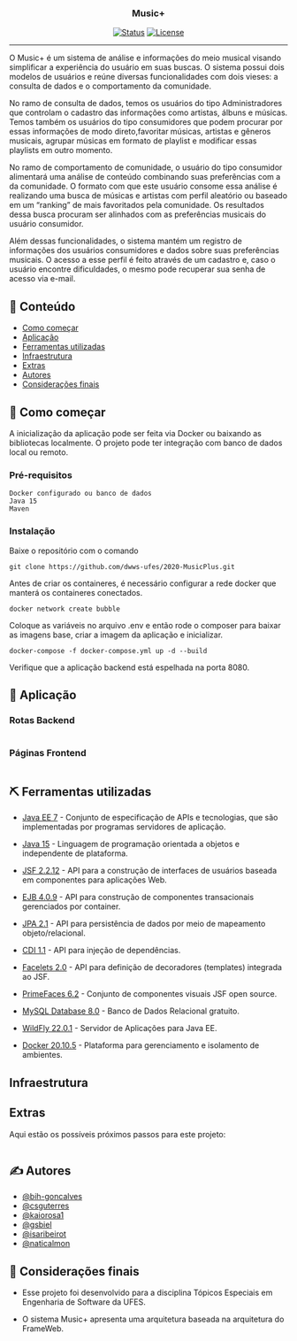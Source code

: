 <h3 align="center">Music+</h3>

<div align="center">

[![Status](https://img.shields.io/badge/status-active-success.svg)]()
[![License](https://img.shields.io/badge/license-MIT-blue.svg)](/LICENSE)

</div>

---
O Music+ é um sistema de análise e informações do meio musical visando simplificar a experiência do usuário em suas buscas. O sistema possui dois modelos de usuários e reúne diversas funcionalidades com dois vieses: a consulta de dados e o comportamento da comunidade.

No ramo de consulta de dados, temos os usuários do tipo Administradores que controlam o cadastro das informações como artistas, álbuns e músicas. Temos também os usuários do tipo consumidores que podem procurar por essas informações de modo direto,favoritar músicas, artistas e gêneros musicais, agrupar músicas em formato de playlist e modificar essas playlists em outro momento.

No ramo de comportamento de comunidade, o usuário do tipo consumidor alimentará uma análise de conteúdo combinando suas preferências com a da comunidade. O formato com que este usuário consome essa análise é realizando uma busca de músicas e artistas com perfil aleatório ou baseado em um “ranking” de mais favoritados pela comunidade. Os resultados dessa busca procuram ser alinhados com as preferências musicais do usuário consumidor.

Além dessas funcionalidades, o sistema mantém um registro de informações dos usuários consumidores e dados sobre suas preferências musicais. O acesso a esse perfil é feito através de um cadastro e, caso o usuário encontre dificuldades, o mesmo pode recuperar sua senha de acesso via e-mail.

## 📝 Conteúdo

- [Como começar](#getting_started)
- [Aplicação](#application)
- [Ferramentas utilizadas](#built_using)
- [Infraestrutura](#infrastructure)
- [Extras](#extras)
- [Autores](#authors)
- [Considerações finais](#acknowledgement)

## 🏁 Como começar <a name = "getting_started"></a>

A inicialização da aplicação pode ser feita via Docker ou baixando as bibliotecas localmente.
O projeto pode ter integração com banco de dados local ou remoto.

### Pré-requisitos

```
Docker configurado ou banco de dados
Java 15
Maven
```

### Instalação

Baixe o repositório com o comando

```
git clone https://github.com/dwws-ufes/2020-MusicPlus.git
```

Antes de criar os containeres, é necessário configurar a rede docker que manterá os containeres conectados.

```
docker network create bubble
```

Coloque as variáveis no arquivo .env e então rode o composer para baixar as imagens base, criar a imagem da aplicação e inicializar.

```
docker-compose -f docker-compose.yml up -d --build
```

Verifique que a aplicação backend está espelhada na porta 8080.

## 🎈 Aplicação <a name = "application"></a>

### Rotas Backend

```

```

### Páginas Frontend

```

```

## ⛏️ Ferramentas utilizadas <a name = "built_using"></a>

- [Java EE 7](https://docs.oracle.com/javaee/7/index.html) - Conjunto de especificação de APIs e tecnologias, que são implementadas por programas servidores de aplicação.

- [Java 15](https://www.oracle.com/br/java/technologies/javase-jdk15-downloads.html) - Linguagem de programação orientada a objetos e independente de plataforma.

- [JSF 2.2.12](https://mvnrepository.com/artifact/com.sun.faces/jsf-api/2.2.12) - API para a construção de interfaces de usuários baseada em componentes para aplicações Web.

- [EJB 4.0.9](https://mvnrepository.com/artifact/org.jboss/jboss-ejb-client/4.0.9.Final) - API para construção de componentes transacionais gerenciados por container.

- [JPA 2.1](https://mvnrepository.com/artifact/org.hibernate.javax.persistence/hibernate-jpa-2.1-api) - API para persistência de dados por meio de mapeamento objeto/relacional.
	
- [CDI 1.1](https://docs.jboss.org/cdi/api/1.1/) - API para injeção de dependências.
	
- [Facelets 2.0](https://www.oracle.com/technical-resources/articles/java/facelets.html) - API para definição de decoradores (templates) integrada ao JSF.
	
- [PrimeFaces 6.2](https://www.primefaces.org/docs/guide/primefaces_user_guide_6_2.pdf) - Conjunto de componentes visuais JSF open source.
	
- [MySQL Database 8.0](https://dev.mysql.com/doc/relnotes/mysql/8.0/en/) - Banco de Dados Relacional gratuito.
	
- [WildFly 22.0.1](https://www.wildfly.org/downloads/) - Servidor de Aplicações para Java EE. 

- [Docker 20.10.5](https://docs.docker.com/engine/release-notes/) - Plataforma para gerenciamento e isolamento de ambientes.

## Infraestrutura <a name = "infrastructure"></a>

## Extras <a name = "extras"></a>

Aqui estão os possíveis próximos passos para este projeto:

```

```

## ✍️ Autores <a name = "authors"></a>

- [@bih-goncalves](https://github.com/bih-goncalves)
- [@csguterres](https://github.com/csguterres)
- [@kaiorosa1](https://github.com/kaiorosa1)
- [@gsbiel](https://github.com/gsbiel)
- [@isaribeirot](https://github.com/IsaRibeirot)
- [@naticalmon](https://github.com/naticalmon)

## 🎉 Considerações finais <a name = "acknowledgement"></a>

- Esse projeto foi desenvolvido para a disciplina Tópicos Especiais em Engenharia de Software da UFES.

- O sistema Music+ apresenta uma arquitetura baseada na arquitetura do FrameWeb.
